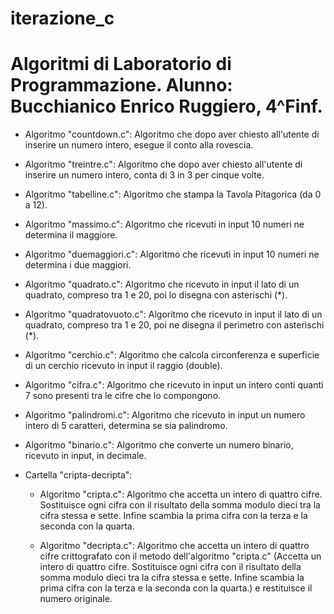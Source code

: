 # iterazione_c

# Algoritmi di Laboratorio di Programmazione. Alunno: Bucchianico Enrico Ruggiero, 4^Finf.


- Algoritmo "countdown.c": Algoritmo che dopo aver chiesto all'utente di inserire un numero intero, esegue il conto alla rovescia.

- Algoritmo "treintre.c": Algoritmo che dopo aver chiesto all'utente di inserire un numero intero, conta di 3 in 3 per cinque volte.

- Algoritmo "tabelline.c": Algoritmo che stampa la Tavola Pitagorica (da 0 a 12).

- Algoritmo "massimo.c": Algoritmo che ricevuti in input 10 numeri ne determina il maggiore.

- Algoritmo "duemaggiori.c": Algoritmo che ricevuti in input 10 numeri ne determina i due maggiori.

- Algoritmo "quadrato.c": Algoritmo che ricevuto in input il lato di un quadrato, compreso tra 1 e 20, poi lo disegna con asterischi (*).

- Algoritmo "quadratovuoto.c": Algoritmo che ricevuto in input il lato di un quadrato, compreso tra 1 e 20, poi ne disegna il perimetro con asterischi (*).

- Algoritmo "cerchio.c": Algoritmo che calcola circonferenza e superficie di un cerchio ricevuto in input il raggio (double).

- Algoritmo "cifra.c": Algoritmo che ricevuto in input un intero conti quanti 7 sono presenti tra le cifre che lo compongono.

- Algoritmo "palindromi.c": Algoritmo che ricevuto in input un numero intero di 5 caratteri, determina se sia palindromo.

- Algoritmo "binario.c": Algoritmo che converte un numero binario, ricevuto in input, in decimale.


- Cartella "cripta-decripta":
	- Algoritmo "cripta.c": Algoritmo che accetta un intero di quattro cifre. Sostituisce ogni cifra con il risultato della somma modulo dieci tra la cifra stessa e sette. 
				 Infine scambia la prima cifra con la terza e la seconda con la quarta.

	- Algoritmo "decripta.c": Algoritmo che accetta un intero di quattro cifre crittografato con il metodo dell'algoritmo "cripta.c" (Accetta un intero di quattro cifre. 
				   Sostituisce ogni cifra con il risultato della somma modulo dieci tra la cifra stessa e sette. Infine scambia la prima cifra con la terza e 
				    la seconda con la quarta.) e restituisce il numero originale.

